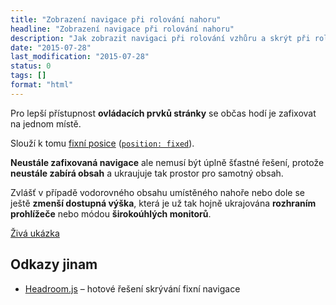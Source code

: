 ```yaml
---
title: "Zobrazení navigace při rolování nahoru"
headline: "Zobrazení navigace při rolování nahoru"
description: "Jak zobrazit navigaci při rolování vzhůru a skrýt při rolování dolů."
date: "2015-07-28"
last_modification: "2015-07-28"
status: 0
tags: []
format: "html"
---
```


<p>Pro lepší přístupnost <b>ovládacích prvků stránky</b> se občas hodí je zafixovat na jednom místě.</p>

<p>Slouží k tomu <a href="/fixed">fixní posice</a> (<a href="/position-fixed"><code>position: fixed</code></a>).</p>

<p><b>Neustále zafixovaná navigace</b> ale nemusí být úplně šťastné řešení, protože <b>neustále zabírá obsah</b> a ukraujuje tak prostor pro samotný obsah.</p>

<p>Zvlášť v případě vodorovného obsahu umístěného nahoře nebo dole se ještě <b>zmenší dostupná výška</b>, která je už tak hojně ukrajována <b>rozhraním prohlížeče</b> nebo módou <b>širokoúhlých monitorů</b>.</p>

<p><a href="http://kod.djpw.cz/hpob">Živá ukázka</a></p>

<h2 id="odkazy">Odkazy jinam</h2>

<ul>
  <li><a href="http://wicky.nillia.ms/headroom.js/">Headroom.js</a> – hotové řešení skrývání fixní navigace</li>
</ul>